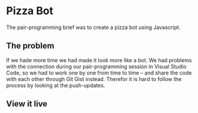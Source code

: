 # Pizza Bot

The pair-programming brief was to create a pizza bot using Javascript.

## The problem

If we hade more time we had made it look more like a bot. We had problems with the connection during our pair-programming session in Visual Studio Code, so we had to work one by one from time to time – and share the code with each other through Git Gist instead. Therefor it is hard to follow the process by looking at the push-updates.

## View it live

